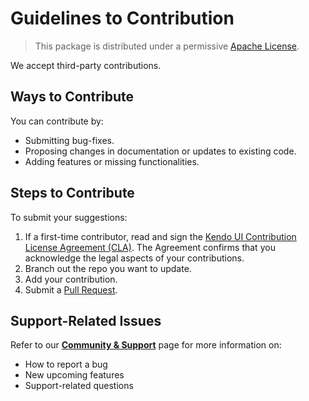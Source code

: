 # Guidelines to Contribution

> This package is distributed under a permissive [Apache License](https://github.com/telerik/kendo-draggable/blob/master/LICENSE.md).

We accept third-party contributions.

## Ways to Contribute

You can contribute by:

* Submitting bug-fixes.
* Proposing changes in documentation or updates to existing code.
* Adding features or missing functionalities.  

## Steps to Contribute

To submit your suggestions:

1. If a first-time contributor, read and sign the [Kendo UI Contribution License Agreement (CLA)](goo.gl/forms/dXc1RaE8le6rVZ0h1). The Agreement confirms that you acknowledge the legal aspects of your contributions.
1. Branch out the repo you want to update.
1. Add your contribution.
1. Submit a [Pull Request](https://help.github.com/articles/creating-a-pull-request/).

## Support-Related Issues

Refer to our [**Community & Support**](http://www.telerik.com/kendo-angular-ui/support/) page for more information on:

* How to report a bug
* New upcoming features  
* Support-related questions
